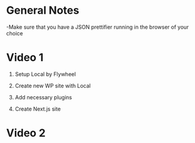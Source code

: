 # General Notes

-Make sure that you have a JSON prettifier running in the browser of your choice

# Video 1

1) Setup Local by Flywheel

2) Create new WP site with Local

3) Add necessary plugins

4) Create Next.js site



# Video 2

